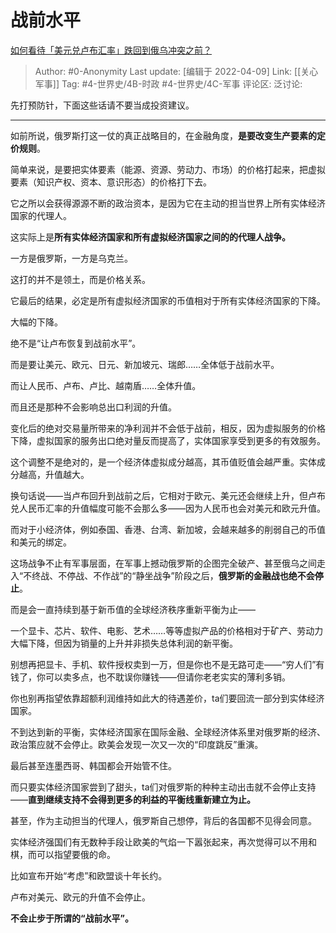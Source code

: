 # 战前水平
[如何看待「美元兑卢布汇率」跌回到俄乌冲突之前？](https://www.zhihu.com/question/526652807/answer/2431005619)

> Author: #0-Anonymity
> Last update: [编辑于 2022-04-09]
> Link: [[关心军事]]
> Tag: #4-世界史/4B-时政 #4-世界史/4C-军事
> 评论区:
> 泛讨论:

先打预防针，下面这些话请不要当成投资建议。

---

如前所说，俄罗斯打这一仗的真正战略目的，在金融角度，**是要改变生产要素的定价规则**。

简单来说，是要把实体要素（能源、资源、劳动力、市场）的价格打起来，把虚拟要素（知识产权、资本、意识形态）的价格打下去。

它之所以会获得源源不断的政治资本，是因为它在主动的担当世界上所有实体经济国家的代理人。

这实际上是**所有实体经济国家和所有虚拟经济国家之间的的代理人战争。**

一方是俄罗斯，一方是乌克兰。

这打的并不是领土，而是价格关系。

它最后的结果，必定是所有虚拟经济国家的币值相对于所有实体经济国家的下降。

大幅的下降。

绝不是“让卢布恢复到战前水平”。

而是要让美元、欧元、日元、新加坡元、瑞郎……全体低于战前水平。

而让人民币、卢布、卢比、越南盾……全体升值。

而且还是那种不会影响总出口利润的升值。

变化后的绝对交易量所带来的净利润并不会低于战前，相反，因为虚拟服务的价格下降，虚拟国家的服务出口绝对量反而提高了，实体国家享受到更多的有效服务。

这个调整不是绝对的，是一个经济体虚拟成分越高，其币值贬值会越严重。实体成分越高，升值越大。

换句话说——当卢布回升到战前之后，它相对于欧元、美元还会继续上升，但卢布兑人民币汇率的升值幅度可能不会那么多——因为人民币也会对美元和欧元升值。

而对于小经济体，例如泰国、香港、台湾、新加坡，会越来越多的削弱自己的币值和美元的绑定。

这场战争不止有军事层面，在军事上撼动俄罗斯的企图完全破产、甚至俄乌之间走入“不终战、不停战、不作战”的“静坐战争”阶段之后，**俄罗斯的金融战也绝不会停止**。

而是会一直持续到基于新币值的全球经济秩序重新平衡为止——

一个显卡、芯片、软件、电影、艺术……等等虚拟产品的价格相对于矿产、劳动力大幅下降，但因为销量的上升并非损失总体利润的新平衡。

别想再把显卡、手机、软件授权卖到一万，但是你也不是无路可走——“穷人们”有钱了，你可以卖多点，也不耽误你赚钱——但请你老老实实的薄利多销。

你也别再指望依靠超额利润维持如此大的待遇差价，ta们要回流一部分到实体经济国家。

不到达到新的平衡，实体经济国家在国际金融、全球经济体系里对俄罗斯的经济、政治策应就不会停止。欧美会发现一次又一次的“印度跳反”重演。

最后甚至连墨西哥、韩国都会开始管不住。

而只要实体经济国家尝到了甜头，ta们对俄罗斯的种种主动出击就不会停止支持——**直到继续支持不会得到更多的利益的平衡线重新建立为止。**

甚至，作为主动担当的代理人，俄罗斯自己想停，背后的各国都不见得会同意。

实体经济强国们有无数种手段让欧美的气焰一下嚣张起来，再次觉得可以不用和棋，而可以指望要俄的命。

比如宣布开始“考虑”和欧盟谈十年长约。

卢布对美元、欧元的升值不会停止。

**不会止步于所谓的“战前水平”。**
